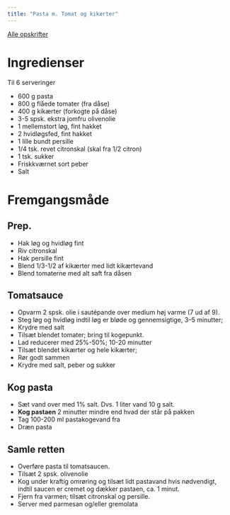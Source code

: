 ```yaml
---
title: "Pasta m. Tomat og kikærter"
---
```



[Alle opskrifter](https://duffau.github.io/recipes)



# Ingredienser
Til 6 serveringer

- 600 g pasta
- 800 g flåede tomater (fra dåse)
- 400 g kikærter (forkogte på dåse)
- 3-5 spsk. ekstra jomfru olivenolie
- 1 mellemstort løg, fint hakket
- 2 hvidløgsfed, fint hakket
- 1 lille bundt persille
- 1/4 tsk. revet citronskal (skal fra 1/2 citron)
- 1 tsk. sukker
- Friskkværnet sort peber
- Salt

# Fremgangsmåde

## Prep.

- Hak løg og hvidløg fint
- Riv citronskal
- Hak persille fint
- Blend 1/3-1/2 af kikærter med lidt kikærtevand
- Blend tomaterne med alt saft fra dåsen

## Tomatsauce
- Opvarm 2 spsk. olie i sautépande over medium høj varme (7 ud af 9). 
- Steg løg og hvidløg indtil løg er bløde og gennemsigtige, 3–5 minutter; 
- Krydre med salt 
- Tilsæt blendet tomater; bring til kogepunkt. 
- Lad reducerer med 25%-50%; 10-20 minutter
- Tilsæt blendet kikærter og hele kikærter;
- Rør godt sammen
- Krydre med salt, peber og sukker 

## Kog pasta
- Sæt vand over med 1% salt. Dvs. 1 liter vand 10 g salt.
- **Kog pastaen** 2 minutter mindre end hvad der står på pakken
- Tag 100-200 ml pastakogevand fra
- Dræn pasta


## Samle retten
- Overføre pasta til tomatsaucen.
- Tilsæt 2 spsk. olivenolie 
- Kog under kraftig omrøring og tilsæt lidt pastavand hvis nødvendigt, indtil saucen er cremet og dækker pastaen, ca. 1 minut. 
- Fjern fra varmen; tilsæt citronskal og persille.
- Server med parmesan og/eller gremolata